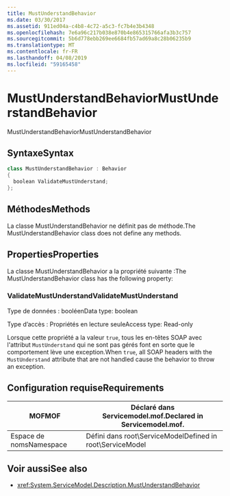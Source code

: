 ```yaml
---
title: MustUnderstandBehavior
ms.date: 03/30/2017
ms.assetid: 911ed04a-c4b8-4c72-a5c3-fc7b4e3b4348
ms.openlocfilehash: 7e6a96c217b038e870b4e865315766afa3b3c757
ms.sourcegitcommit: 5b6d778ebb269ee6684fb57ad69a8c28b06235b9
ms.translationtype: MT
ms.contentlocale: fr-FR
ms.lasthandoff: 04/08/2019
ms.locfileid: "59165458"
---
```

# <a name="mustunderstandbehavior"></a><span data-ttu-id="f4c4d-102">MustUnderstandBehavior</span><span class="sxs-lookup"><span data-stu-id="f4c4d-102">MustUnderstandBehavior</span></span>
<span data-ttu-id="f4c4d-103">MustUnderstandBehavior</span><span class="sxs-lookup"><span data-stu-id="f4c4d-103">MustUnderstandBehavior</span></span>  
  
## <a name="syntax"></a><span data-ttu-id="f4c4d-104">Syntaxe</span><span class="sxs-lookup"><span data-stu-id="f4c4d-104">Syntax</span></span>  
  
```csharp
class MustUnderstandBehavior : Behavior  
{  
  boolean ValidateMustUnderstand;  
};  
```  
  
## <a name="methods"></a><span data-ttu-id="f4c4d-105">Méthodes</span><span class="sxs-lookup"><span data-stu-id="f4c4d-105">Methods</span></span>  
 <span data-ttu-id="f4c4d-106">La classe MustUnderstandBehavior ne définit pas de méthode.</span><span class="sxs-lookup"><span data-stu-id="f4c4d-106">The MustUnderstandBehavior class does not define any methods.</span></span>  
  
## <a name="properties"></a><span data-ttu-id="f4c4d-107">Properties</span><span class="sxs-lookup"><span data-stu-id="f4c4d-107">Properties</span></span>  
 <span data-ttu-id="f4c4d-108">La classe MustUnderstandBehavior a la propriété suivante :</span><span class="sxs-lookup"><span data-stu-id="f4c4d-108">The MustUnderstandBehavior class has the following property:</span></span>  
  
### <a name="validatemustunderstand"></a><span data-ttu-id="f4c4d-109">ValidateMustUnderstand</span><span class="sxs-lookup"><span data-stu-id="f4c4d-109">ValidateMustUnderstand</span></span>  
 <span data-ttu-id="f4c4d-110">Type de données : booléen</span><span class="sxs-lookup"><span data-stu-id="f4c4d-110">Data type: boolean</span></span>  
  
 <span data-ttu-id="f4c4d-111">Type d’accès : Propriétés en lecture seule</span><span class="sxs-lookup"><span data-stu-id="f4c4d-111">Access type: Read-only</span></span>  
  
 <span data-ttu-id="f4c4d-112">Lorsque cette propriété a la valeur `true`, tous les en-têtes SOAP avec l'attribut `MustUnderstand` qui ne sont pas gérés font en sorte que le comportement lève une exception.</span><span class="sxs-lookup"><span data-stu-id="f4c4d-112">When `true`, all SOAP headers with the `MustUnderstand` attribute that are not handled cause the behavior to throw an exception.</span></span>  
  
## <a name="requirements"></a><span data-ttu-id="f4c4d-113">Configuration requise</span><span class="sxs-lookup"><span data-stu-id="f4c4d-113">Requirements</span></span>  
  
|<span data-ttu-id="f4c4d-114">MOF</span><span class="sxs-lookup"><span data-stu-id="f4c4d-114">MOF</span></span>|<span data-ttu-id="f4c4d-115">Déclaré dans Servicemodel.mof.</span><span class="sxs-lookup"><span data-stu-id="f4c4d-115">Declared in Servicemodel.mof.</span></span>|  
|---------|-----------------------------------|  
|<span data-ttu-id="f4c4d-116">Espace de noms</span><span class="sxs-lookup"><span data-stu-id="f4c4d-116">Namespace</span></span>|<span data-ttu-id="f4c4d-117">Défini dans root\ServiceModel</span><span class="sxs-lookup"><span data-stu-id="f4c4d-117">Defined in root\ServiceModel</span></span>|  
  
## <a name="see-also"></a><span data-ttu-id="f4c4d-118">Voir aussi</span><span class="sxs-lookup"><span data-stu-id="f4c4d-118">See also</span></span>

- <xref:System.ServiceModel.Description.MustUnderstandBehavior>
